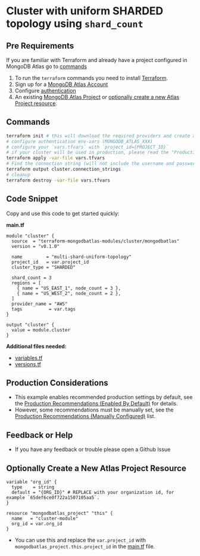 <!-- This file is used to generate the examples/README.md files -->
# Cluster with uniform SHARDED topology using `shard_count`

## Pre Requirements
If you are familiar with Terraform and already have a project configured in MongoDB Atlas go to [commands](#commands)

1. To run the `terraform` commands you need to install [Terraform](https://developer.hashicorp.com/terraform/install).
2. Sign up for a [MongoDB Atlas Account](https://www.mongodb.com/products/integrations/hashicorp-terraform)
3. Configure [authentication](https://registry.terraform.io/providers/mongodb/mongodbatlas/latest/docs#authentication)
4. An existing [MongoDB Atlas Project](https://registry.terraform.io/providers/mongodb/mongodbatlas/latest/docs/resources/project) or [optionally create a new Atlas Project resource](#optionally-create-a-new-atlas-project-resource).

## Commands
```sh
terraform init # this will download the required providers and create a `terraform.lock.hcl` file.
# configure authentication env-vars (MONGODB_ATLAS_XXX)
# configure your `vars.tfvars` with `project_id={PROJECT_ID}`
# if your cluster will be used in production, please read the "Production Considerations" below
terraform apply -var-file vars.tfvars
# Find the connection string (will not include the username and password, see the [database_user](https://registry.terraform.io/providers/mongodb/mongodbatlas/latest/docs/resources/database_user) documentation to configure your app's access)
terraform output cluster.connection_strings
# cleanup
terraform destroy -var-file vars.tfvars
```

## Code Snippet

Copy and use this code to get started quickly:

**main.tf**
```hcl
module "cluster" {
  source  = "terraform-mongodbatlas-modules/cluster/mongodbatlas"
  version = "v0.1.0"

  name         = "multi-shard-uniform-topology"
  project_id   = var.project_id
  cluster_type = "SHARDED"

  shard_count = 3
  regions = [
    { name = "US_EAST_1", node_count = 3 },
    { name = "US_WEST_2", node_count = 2 },
  ]
  provider_name = "AWS"
  tags          = var.tags
}

output "cluster" {
  value = module.cluster
}
```

**Additional files needed:**
- [variables.tf](https://github.com/terraform-mongodbatlas-modules/terraform-mongodbatlas-cluster/blob/v0.1.0/examples/12_cluster_uniform_sharded_topology/variables.tf)
- [versions.tf](https://github.com/terraform-mongodbatlas-modules/terraform-mongodbatlas-cluster/blob/v0.1.0/examples/12_cluster_uniform_sharded_topology/versions.tf)


## Production Considerations
- This example enables recommended production settings by default, see the [Production Recommendations (Enabled By Default)](https://github.com/terraform-mongodbatlas-modules/terraform-mongodbatlas-cluster/blob/v0.1.0/README.md#production-recommendations-enabled-by-default) for details.
- However, some recommendations must be manually set, see the [Production Recommendations (Manually Configured)](https://github.com/terraform-mongodbatlas-modules/terraform-mongodbatlas-cluster/blob/v0.1.0/README.md#production-recommendations-manually-configured) list.

## Feedback or Help
- If you have any feedback or trouble please open a Github Issue

## Optionally Create a New Atlas Project Resource
```hcl
variable "org_id" {
  type    = string
  default = "{ORG_ID}" # REPLACE with your organization id, for example `65def6ce0f722a1507105aa5`.
}

resource "mongodbatlas_project" "this" {
  name   = "cluster-module"
  org_id = var.org_id
}
```

- You can use this and replace the `var.project_id` with `mongodbatlas_project.this.project_id` in the [main.tf](https://github.com/terraform-mongodbatlas-modules/terraform-mongodbatlas-cluster/blob/v0.1.0/examples/12_cluster_uniform_sharded_topology/main.tf) file.
